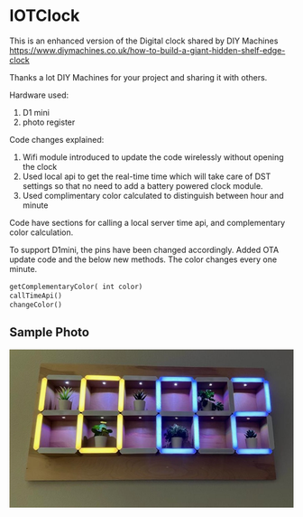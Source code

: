 # IOTClock


This is an enhanced version of the Digital clock shared by DIY Machines
https://www.diymachines.co.uk/how-to-build-a-giant-hidden-shelf-edge-clock

Thanks a lot DIY Machines for your project and sharing it with others.

Hardware used: 
1. D1 mini
2. photo register

Code changes explained: 

1. Wifi module introduced to update the code wirelessly without opening the clock
2. Used local api to get the real-time time which will take care of DST settings so that no need to add a battery powered clock module.
3. Used complimentary color calculated to distinguish between hour and minute 


Code have sections for calling a local server time api, and complementary color calculation.

To support D1mini, the pins have been changed accordingly.
Added OTA update code and the below new methods. The color changes every one minute. 

    getComplementaryColor( int color)
    callTimeApi()
    changeColor()


## Sample Photo
![alt text](https://github.com/leninmohanty/IOTClock/blob/main/photo.jpeg?raw=true)
